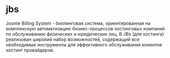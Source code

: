 # jbs
Joonte Billing System - биллинговая система, ориентированная на комплексную автоматизацию бизнес-процессов хостинговых компаний по обслуживанию физических и юридических лиц. В JBs (для хостинга) реализован широкий набор возможностей, содержащий все необходимые инструменты для эффективного обслуживания клиентов хостинг провайдеров.
